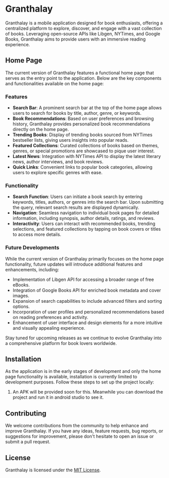 # Granthalay

Granthalay is a mobile application designed for book enthusiasts, offering a centralized platform to explore, discover, and engage with a vast collection of books. Leveraging open-source APIs like Libgen, NYTimes, and Google Books, Granthalay aims to provide users with an immersive reading experience.

## Home Page

The current version of Granthalay features a functional home page that serves as the entry point to the application. Below are the key components and functionalities available on the home page:

### Features

- **Search Bar**: A prominent search bar at the top of the home page allows users to search for books by title, author, genre, or keywords.
- **Book Recommendations**: Based on user preferences and browsing history, Granthalay provides personalized book recommendations directly on the home page.
- **Trending Books**: Display of trending books sourced from NYTimes bestseller lists, giving users insights into popular reads.
- **Featured Collections**: Curated collections of books based on themes, genres, or special promotions are showcased to pique user interest.
- **Latest News**: Integration with NYTimes API to display the latest literary news, author interviews, and book reviews.
- **Quick Links**: Convenient links to popular book categories, allowing users to explore specific genres with ease.

### Functionality

- **Search Function**: Users can initiate a book search by entering keywords, titles, authors, or genres into the search bar. Upon submitting the query, relevant search results are displayed dynamically.
- **Navigation**: Seamless navigation to individual book pages for detailed information, including synopsis, author details, ratings, and reviews.
- **Interactivity**: Users can interact with recommended books, trending selections, and featured collections by tapping on book covers or titles to access more details.

### Future Developments

While the current version of Granthalay primarily focuses on the home page functionality, future updates will introduce additional features and enhancements, including:

- Implementation of Libgen API for accessing a broader range of free eBooks.
- Integration of Google Books API for enriched book metadata and cover images.
- Expansion of search capabilities to include advanced filters and sorting options.
- Incorporation of user profiles and personalized recommendations based on reading preferences and activity.
- Enhancement of user interface and design elements for a more intuitive and visually appealing experience.

Stay tuned for upcoming releases as we continue to evolve Granthalay into a comprehensive platform for book lovers worldwide.

## Installation

As the application is in the early stages of development and only the home page functionality is available, installation is currently limited to development purposes. Follow these steps to set up the project locally:

1. An APK will be provided soon for this. Meanwhile you can download the project and run it in android studio to see it.

## Contributing

We welcome contributions from the community to help enhance and improve Granthalay. If you have any ideas, feature requests, bug reports, or suggestions for improvement, please don't hesitate to open an issue or submit a pull request.

## License

Granthalay is licensed under the [MIT License](LICENSE).
